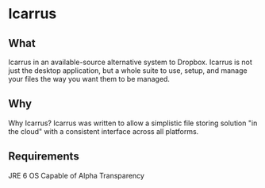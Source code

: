 Icarrus
=======

What
----
Icarrus in an available-source alternative system to Dropbox. Icarrus is not just the desktop application, but a whole
suite to use, setup, and manage your files the way you want them to be managed.

Why
---
Why Icarrus? Icarrus was written to allow a simplistic file storing solution "in the cloud" with a consistent interface across all platforms.

Requirements
------------
JRE 6
OS Capable of Alpha Transparency
